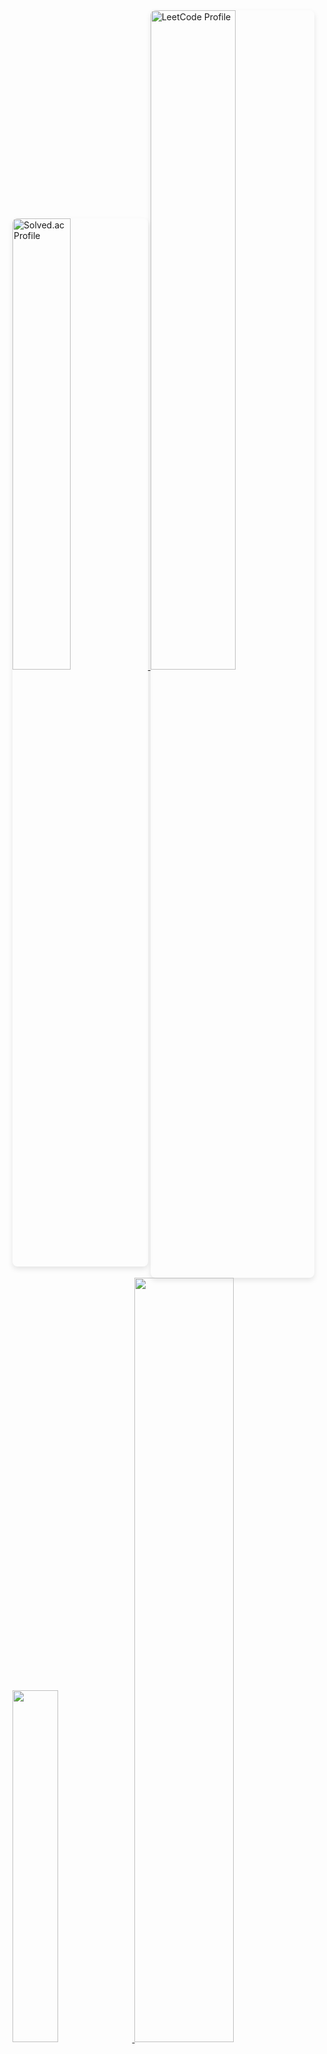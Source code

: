 <div>
  <a href="https://solved.ac/xampak/">
    <img src="http://mazassumnida.wtf/api/v2/generate_badge?boj=xampak" alt="Solved.ac Profile" style="width: 43%; border-radius: 8px; box-shadow: 0 4px 8px rgba(0, 0, 0, 0.1);">
  </a>
  <img src="https://leetcode.card.workers.dev/nkiwi?theme=default&font=baloo&extension=null" alt="LeetCode Profile" style="width: 52%; border-radius: 8px; box-shadow: 0 4px 8px rgba(0, 0, 0, 0.1);">
</div>

<a href="https://github.com/anuraghazra/github-readme-stats">
    <img src="https://github-readme-stats.vercel.app/api/top-langs/?username=NKIWI0310&layout=donut&show_icons=true&theme=material-palenight&hide_border=true&bg_color=20232a&icon_color=58A6FF&text_color=fff&title_color=58A6FF&count_private=true&exclude_repo=Face-Transfer-Application" width=38% />
</a>    
<a href="https://github.com/anuraghazra/github-readme-stats">
  <img src="https://github-readme-stats.vercel.app/api?username=NKIWI0310&show_icons=true&theme=material-palenight&hide_border=true&bg_color=20232a&icon_color=58A6FF&text_color=fff&title_color=58A6FF&count_private=true" width=56% />
</a>
<a href="https://github.com/ashutosh00710/github-readme-activity-graph">
    <img src="https://github-readme-activity-graph.vercel.app/graph?username=NKIWI0310&theme=react-dark&bg_color=20232a&hide_border=true&line=58A6FF&color=58A6FF" width=94%/>
</a>
